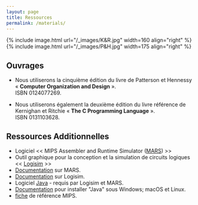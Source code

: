```yaml
---
layout: page
title: Ressources
permalink: /materials/
---
```



{% include image.html url="/_images/K&R.jpg" width=160 align="right" %}
{% include image.html url="/_images/P&H.jpg" width=175 align="right" %}

## Ouvrages

- Nous utiliserons la cinquième édition du livre de Patterson et Hennessy « <strong>Computer Organization and Design</strong> ».<br>
  ISBN 0124077269.

- Nous utiliserons également la deuxième édition du livre référence de Kernighan et Ritchie «&nbsp;<strong>The C Programming Language</strong>&nbsp;».<br>
  ISBN 0131103628.


## Ressources Additionnelles

- Logiciel << MIPS Assembler and Runtime Simulator ([MARS]({{site.baseurl}}/static_files/labs/Mars4_5.jar)) >>
- Outil graphique pour la conception et la simulation de circuits logiques << [Logisim]({{site.baseurl}}/static_files/labs/logisim_evolution.jar) >>
- [Documentation](http://courses.missouristate.edu/kenvollmar/mars/download.htm) sur MARS.
- [Documentation](http://www.cburch.com/logisim/) sur Logisim.
- Logiciel [Java](https://www.java.com/fr/download/) - requis par Logisim et MARS.
- [Documentation](https://www.java.com/fr/download/help/download_options.xml) pour installer "Java" sous Windows; macOS et Linux.
- [fiche]({{site.baseurl}}/static_files/docs/fiche_mips.pdf) de référence MIPS.
